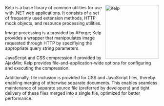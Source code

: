 <img src="https://raw.github.com/igorfrance/kelp/master/Kelp.App/Resources/kelp.png" alt="Kelp" align="right" width="176"/>
Kelp is a base library of common utilities for use with .NET web applications. It consists of a set of frequently used extension methods, HTTP mock objects, and resource processing utilities.

Image processing is a provided by AForge; Kelp provides a wrapper that manipoulates image requested through HTTP by specifiying the appropriate query string parameters.

JavaScript and CSS compression if provided by AjaxMin; Kelp provides file-and-application-wide options for configuring and executing the compression.

Additionally, file inclusion is provided for CSS and JavaScript files, thereby enabling merging of otherwise separate documents. This enables seamless maintenance of separate source file (preferred by developers) and tight delivery of these files merged into a single file, optimized for better performance.

